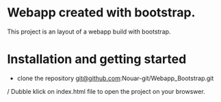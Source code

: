 # Webapp created with bootstrap.
This project is an layout of a webapp build with bootstrap.

# Installation and getting started
- clone the repository
git@github.com:Nouar-git/Webapp_Bootstrap.git

/ Dubble klick on index.html file to open the project on your browswer.
